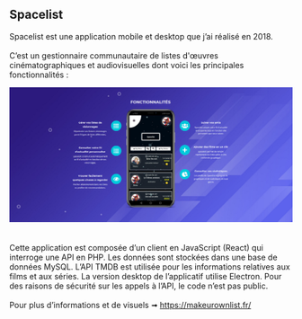 ## <b>Spacelist</b>

Spacelist est une application mobile et desktop que j’ai réalisé en 2018.<br/><br/> 
C’est un gestionnaire communautaire de listes d'œuvres cinématographiques et audiovisuelles dont voici les principales fonctionnalités :

<div align="center"><img src="images/1.PNG" /></div>
<br/><br/>
Cette application est composée d’un client en JavaScript (React) qui interroge une API en PHP. Les données sont stockées dans une base de données MySQL. L’API TMDB est utilisée pour les informations relatives aux films et aux séries. La version desktop de l’applicatif utilise Electron.
Pour des raisons de sécurité sur les appels à l’API, le code n’est pas public.<br/><br/> 
Pour plus d’informations et de visuels ➟ <a href="https://makeurownlist.fr/">https://makeurownlist.fr/</a>